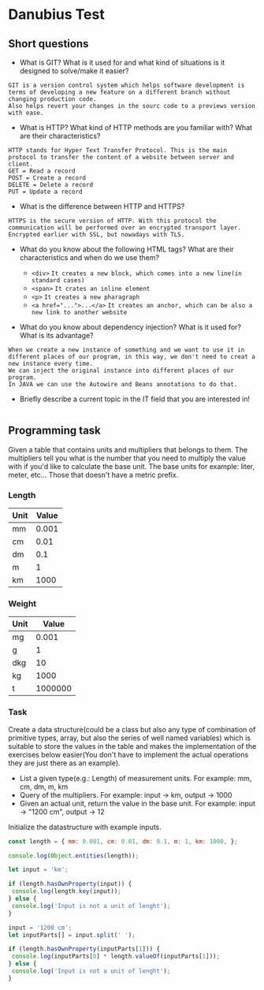 # Danubius Test

## Short questions

- What is GIT? What is it used for and what kind of
situations is it designed to solve/make it easier?

```
GIT is a version control system which helps software development is terms of developing a new feature on a different branch without changing production code.
Also helps revert your changes in the sourc code to a previews version with ease.
```

- What is HTTP? What kind of HTTP methods are you
familiar with? What are their characteristics?

```
HTTP stands for Hyper Text Transfer Protocol. This is the main protocol to transfer the content of a website between server and client.
GET = Read a record
POST = Create a record
DELETE = Delete a record
PUT = Update a record
```

- What is the difference between HTTP and HTTPS?

```
HTTPS is the secure version of HTTP. With this protocol the communication will be performed over an encrypted transport layer. Encrypted earlier with SSL, but nowadays with TLS. 
```

- What do you know about the following HTML tags?
What are their characteristics and when do we use them?
  - `<div>`  ```It creates a new block, which comes into a new line(in standard cases)``` 
  - `<span>`   ```It crates an inline element```
  - `<p>`   ```It creates a new pharagraph```
  - `<a href="...">...</a>`   ```It creates an anchor, which can be also a new link to another website```

- What do you know about dependency injection?
What is it used for? What is its advantage?

```
When we create a new instance of something and we want to use it in different places of our program, in this way, we don't need to creat a new instance every time.
We can inject the original instance into different places of our program.
In JAVA we can use the Autowire and Beans annotations to do that. 
```

- Briefly describe a current topic in the IT field
that you are interested in!

```

```

## Programming task

Given a table that contains units and multipliers
that belongs to them. The multipliers tell you what
is the number that you need to multiply the value
with if you'd like to calculate the base unit.
The base units for example: liter, meter, etc...
Those that doesn't have a metric prefix.

### Length

| Unit | Value |
|------|-------|
| mm   | 0.001 |
| cm   | 0.01  |
| dm   | 0.1   |
| m    | 1     |
| km   | 1000  |

### Weight

| Unit | Value   |
|------|---------|
| mg   | 0.001   |
| g    | 1       |
| dkg  | 10      |
| kg   | 1000    |
| t    | 1000000 |

### Task

Create a data structure(could be a class but also
any type of combination of primitive types, array,
but also the series of well named variables) which
is suitable to store the values in the table and
makes the implementation of the exercises below easier(You don't have to
implement the actual operations they are just there
as an example).

- List a given type(e.g.: Length) of measurement units.
For example: mm, cm, dm, m, km
- Query of the multipliers.
For example: input -> km, output -> 1000
- Given an actual unit, return the value in the base unit.
For example: input -> "1200 cm", output -> 12

Initialize the datastructure with example inputs.

```JavaScript
const length = { mm: 0.001, cm: 0.01, dm: 0.1, m: 1, km: 1000, };

console.log(Object.entities(length));

let input = 'km';

if (length.hasOwnProperty(input)) {
 console.log(length.key(input));
} else {
 console.log('Input is not a unit of lenght');
}

input = '1200 cm';
let inputParts[] = input.split(' ');

if (length.hasOwnProperty(inputParts[1])) {
 console.log(inputParts[0] * length.valueOf(inputParts[1]));
} else {
 console.log('Input is not a unit of lenght');
}
```
